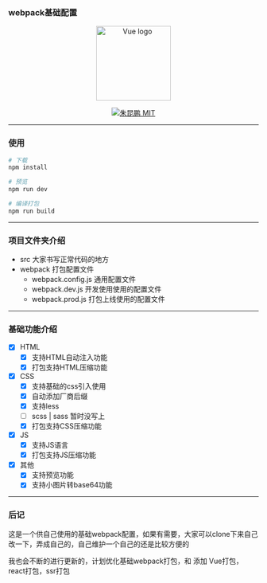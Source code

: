 ### webpack基础配置

<p align="center">
  <img width="150" src="https://itzkp-1253302184.cos.ap-beijing.myqcloud.com/github%E5%9B%BE%E7%89%87/notes/3.png" alt="Vue logo">
</p>

<p align="center">
  <a href="javascript:;"><img src="https://img.shields.io/github/license/zhukunpenglinyutong/notes.svg" alt="朱昆鹏 MIT">
  </a>
</p>

---


### 使用

```sh
# 下载
npm install 

# 预览
npm run dev

# 编译打包
npm run build
```

---

### 项目文件夹介绍

- src 大家书写正常代码的地方
- webpack 打包配置文件
  - webpack.config.js 通用配置文件
  - webpack.dev.js 开发使用使用的配置文件
  - webpack.prod.js 打包上线使用的配置文件

---

### 基础功能介绍

- [x] HTML
  - [x] 支持HTML自动注入功能
  - [x] 打包支持HTML压缩功能
- [x] CSS
  - [x] 支持基础的css引入使用
  - [x] 自动添加厂商后缀
  - [x] 支持less
  - [ ] scss | sass 暂时没写上
  - [x] 打包支持CSS压缩功能
- [x] JS
  - [x] 支持JS语言
  - [x] 打包支持JS压缩功能
- [x] 其他
  - [x] 支持预览功能
  - [x] 支持小图片转base64功能

---

### 后记

这是一个供自己使用的基础webpack配置，如果有需要，大家可以clone下来自己改一下，弄成自己的，自己维护一个自己的还是比较方便的

我也会不断的进行更新的，计划优化基础webpack打包，和 添加 Vue打包，react打包，ssr打包